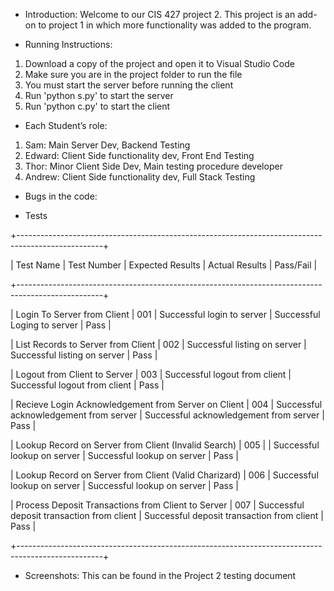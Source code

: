 - Introduction:
Welcome to our CIS 427 project 2. This project is an add-on to project 1 in which more functionality was added to the program.

- Running Instructions:

1. Download a copy of the project and open it to Visual Studio Code
2. Make sure you are in the project folder to run the file
3. You must start the server before running the client
4. Run 'python s.py' to start the server
5. Run 'python c.py' to start the client

- Each Student’s role:
  
1. Sam: Main Server Dev, Backend Testing
2. Edward: Client Side functionality dev, Front End Testing
3. Thor: Minor Client Side Dev, Main testing procedure developer
4. Andrew: Client Side functionality dev, Full Stack Testing

- Bugs in the code:

- Tests
  
+---------------------------------------------------------------------------------------------------+

|   Test Name         |   Test Number   |   Expected Results   |   Actual Results   |   Pass/Fail   |

+---------------------------------------------------------------------------------------------------+

| Login To Server from Client | 001 | Successful login to server | Successful Loging to server | Pass |

| List Records to Server from Client | 002 | Successful listing on server | Successful listing on server | Pass |

| Logout from Client to Server | 003 | Successful logout from client | Successful logout from client | Pass |

| Recieve Login Acknowledgement from Server on Client | 004 | Successful acknowledgement from server | Successful acknowledgement from server | Pass |

| Lookup Record on Server from Client (Invalid Search) | 005 | | Successful lookup on server | Successful lookup on server | Pass |

| Lookup Record on Server from Client (Valid Charizard) | 006 | Successful lookup on server | Successful lookup on server | Pass |

| Process Deposit Transactions from Client to Server | 007 | Successful deposit transaction from client | Successful deposit transaction from client | Pass |

+---------------------------------------------------------------------------------------------------+

- Screenshots:
  This can be found in the Project 2 testing document
